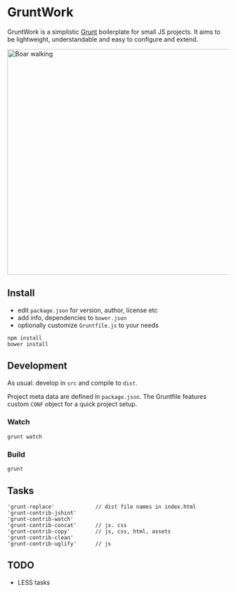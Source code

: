 # GruntWork

GruntWork is a simplistic [Grunt](http://gruntjs.com/) boilerplate for small JS projects. It aims to be lightweight, understandable and easy to configure and extend.

<a title="Eadweard Muybridge [Public domain or Public domain], via Wikimedia Commons" href="https://commons.wikimedia.org/wiki/File%3ABoar_walking.gif"><img width="512" alt="Boar walking" src="https://upload.wikimedia.org/wikipedia/commons/2/2e/Boar_walking.gif"/></a>

## Install

* edit `package.json` for version, author, license etc
* add info, dependencies to `bower.json`
* optionally customize `Gruntfile.js` to your needs

```!bash
npm install
bower install
```

## Development

As usual: develop in `src` and compile to `dist`.

Project meta data are defined in `package.json`. The Gruntfile features custom `CONF` object for a quick project setup.

### Watch

```!bash
grunt watch
```

### Build

```!bash
grunt
```

## Tasks

```
'grunt-replace'             // dist file names in index.html
'grunt-contrib-jshint'
'grunt-contrib-watch'
'grunt-contrib-concat'      // js. css
'grunt-contrib-copy'        // js, css, html, assets
'grunt-contrib-clean'
'grunt-contrib-uglify'      // js

```
## TODO

 * LESS tasks
